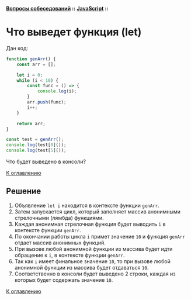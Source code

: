**[Вопросы собеседований](../../README.md#tasks) ::**
**[JavaScript](../../README.md#tasks-javascript) ::**
# Что выведет функция (let)

Дан код:
```javascript
function genArr() {
    const arr = [];

    let i = 0;
    while (i < 10) {
        const func = () => {
            console.log(i);
        }
        arr.push(func);
        i++;
    }

    return arr;
}

const test = genArr();
console.log(test[0]());
console.log(test[5]());
```

Что будет выведено в консоли? 

[К оглавлению](../../README.md#tasks-javascript)

## Решение

1. Объявление `let i` находится в контексте функции `genArr`.
2. Затем запускается цикл, который заполняет массив анонимными стрелочными (лямбда) функциями.
3. Каждая анонимная стрелочная функция будет выводить `i` в контексте функции `genArr`.
4. По окончании работы цикла `i` примет значение `10` и функция `genArr` отдает массив анонимных функций.
5. При вызове любой анонимной функции из массива будет идти обращение к `i`, в контексте функции `genArr`.
6. Так как  `i` имеет финальное значение `10`, то при вызове любой анонимной функции из массива будет отдаваться `10`.
7. Соответственно в консоли будет выведено 2 строки, каждая из которых будет содержать значение `10`.

[К оглавлению](../../README.md#tasks-javascript)

